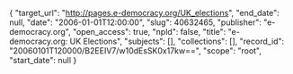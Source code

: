 {
  "target_url": "http://pages.e-democracy.org/UK_elections", 
  "end_date": null, 
  "date": "2006-01-01T12:00:00", 
  "slug": 40632465, 
  "publisher": "e-democracy.org", 
  "open_access": true, 
  "npld": false, 
  "title": "e-democracy.org: UK Elections", 
  "subjects": [], 
  "collections": [], 
  "record_id": "20060101T120000/B2EEIV7/w10dEsSK0x17kw==", 
  "scope": "root", 
  "start_date": null
}

